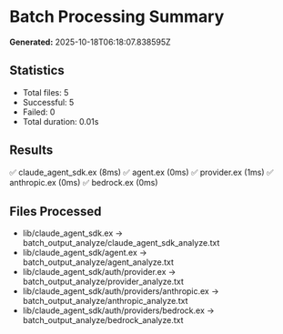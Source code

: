 # Batch Processing Summary

**Generated:** 2025-10-18T06:18:07.838595Z

## Statistics
- Total files: 5
- Successful: 5
- Failed: 0
- Total duration: 0.01s

## Results
✅ claude_agent_sdk.ex (8ms)
✅ agent.ex (0ms)
✅ provider.ex (1ms)
✅ anthropic.ex (0ms)
✅ bedrock.ex (0ms)

## Files Processed
- lib/claude_agent_sdk.ex → batch_output_analyze/claude_agent_sdk_analyze.txt
- lib/claude_agent_sdk/agent.ex → batch_output_analyze/agent_analyze.txt
- lib/claude_agent_sdk/auth/provider.ex → batch_output_analyze/provider_analyze.txt
- lib/claude_agent_sdk/auth/providers/anthropic.ex → batch_output_analyze/anthropic_analyze.txt
- lib/claude_agent_sdk/auth/providers/bedrock.ex → batch_output_analyze/bedrock_analyze.txt
